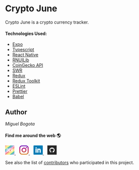 # Crypto June

Crypto June is a crypto currency tracker.

#### Technologies Used:

- [Expo](https://expo.dev)
- [Typescript](https://www.typescriptlang.org)
- [React Native](https://reactnative.dev)
- [RNUILib](https://wix.github.io/react-native-ui-lib)
- [CoinGecko API](https://www.coingecko.com/en/api/documentation)
- [SWR](https://swr.vercel.app)
- [Redux](https://redux.js.org)
- [Redux Toolkit](https://redux-toolkit.js.org)
- [ESLint](https://eslint.org)
- [Prettier](https://prettier.io)
- [Babel](https://babeljs.io)

## Author

_Miguel Bogota_

#### Find me around the web 🌎

<p>
  <a href="https://dev.to/miguelbogota">
    <img
      height="30"
      src="https://raw.githubusercontent.com/miguelbogota/miguelbogota/master/images/dev.png"
      alt="Dev.to link to profile"
    />
  </a>&nbsp;&nbsp;
  <a href="https://instagram.com/migue_bogota">
    <img
      height="30"
      src="https://raw.githubusercontent.com/miguelbogota/miguelbogota/master/images/instagram.jpg"
      alt="Instagram link to profile"
    />
  </a>&nbsp;&nbsp;
  <a href="https://linkedin.com/in/miguelbogota">
    <img
      height="30"
      src="https://raw.githubusercontent.com/miguelbogota/miguelbogota/master/images/linkedin.png"
      alt="LinkedIn link to profile"
    />
  </a>&nbsp;&nbsp;
  <a href="https://github.com/miguelbogota">
    <img
      height="30"
      src="https://raw.githubusercontent.com/miguelbogota/miguelbogota/master/images/github.png"
      alt="GitHub link to profile"
    />
  </a>
</p>

See also the list of [contributors](https://github.com/miguelbogota/crypto-june/graphs/contributors)
who participated in this project.
